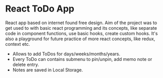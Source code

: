 # React ToDo App 
React app based on internet found free design. 
Aim of the project was to get used to with basic react programming and its concepts, like separate code in component functions, use basic hooks, create custom hooks. 
It's also a playground for future practice of more react concepts, like redux, context etc.


- Allows to add ToDos for days/weeks/months/years. 
- Every ToDo can contains submenu to pin/unpin, add memo note or delete entry.
- Notes are saved in Local Storage.
